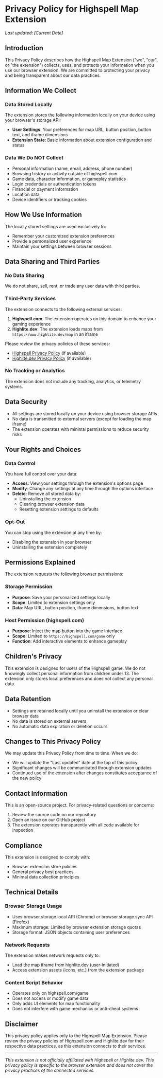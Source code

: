 # Privacy Policy for Highspell Map Extension

*Last updated: [Current Date]*

## Introduction

This Privacy Policy describes how the Highspell Map Extension ("we", "our", or "the extension") collects, uses, and protects your information when you use our browser extension. We are committed to protecting your privacy and being transparent about our data practices.

## Information We Collect

### Data Stored Locally

The extension stores the following information locally on your device using your browser's storage API:

- **User Settings**: Your preferences for map URL, button position, button text, and iframe dimensions
- **Extension State**: Basic information about extension configuration and status

### Data We Do NOT Collect

- Personal information (name, email, address, phone number)
- Browsing history or activity outside of highspell.com
- Game data, character information, or gameplay statistics
- Login credentials or authentication tokens
- Financial or payment information
- Location data
- Device identifiers or tracking cookies

## How We Use Information

The locally stored settings are used exclusively to:

- Remember your customized extension preferences
- Provide a personalized user experience
- Maintain your settings between browser sessions

## Data Sharing and Third Parties

### No Data Sharing
We do not share, sell, rent, or trade any user data with third parties.

### Third-Party Services
The extension connects to the following external services:

1. **Highspell.com**: The extension operates on this domain to enhance your gaming experience
2. **Highlite.dev**: The extension loads maps from `https://www.highlite.dev/map` in an iframe

Please review the privacy policies of these services:
- [Highspell Privacy Policy](https://highspell.com/privacy) (if available)
- [Highlite.dev Privacy Policy](https://www.highlite.dev/privacy) (if available)

### No Tracking or Analytics
The extension does not include any tracking, analytics, or telemetry systems.

## Data Security

- All settings are stored locally on your device using browser storage APIs
- No data is transmitted to external servers (except for loading the map iframe)
- The extension operates with minimal permissions to reduce security risks

## Your Rights and Choices

### Data Control
You have full control over your data:

- **Access**: View your settings through the extension's options page
- **Modify**: Change any settings at any time through the options interface
- **Delete**: Remove all stored data by:
  - Uninstalling the extension
  - Clearing browser extension data
  - Resetting extension settings to defaults

### Opt-Out
You can stop using the extension at any time by:
- Disabling the extension in your browser
- Uninstalling the extension completely

## Permissions Explained

The extension requests the following browser permissions:

### Storage Permission
- **Purpose**: Save your personalized settings locally
- **Scope**: Limited to extension settings only
- **Data**: Map URL, button position, iframe dimensions, button text

### Host Permission (highspell.com)
- **Purpose**: Inject the map button into the game interface
- **Scope**: Limited to `https://highspell.com/game` only
- **Function**: Add interactive elements to enhance gameplay

## Children's Privacy

This extension is designed for users of the Highspell game. We do not knowingly collect personal information from children under 13. The extension only stores local preferences and does not collect any personal data.

## Data Retention

- Settings are retained locally until you uninstall the extension or clear browser data
- No data is stored on external servers
- No automatic data expiration or deletion occurs

## Changes to This Privacy Policy

We may update this Privacy Policy from time to time. When we do:

- We will update the "Last updated" date at the top of this policy
- Significant changes will be communicated through extension updates
- Continued use of the extension after changes constitutes acceptance of the new policy

## Contact Information

This is an open-source project. For privacy-related questions or concerns:

1. Review the source code on our repository
2. Open an issue on our GitHub project
3. The extension operates transparently with all code available for inspection

## Compliance

This extension is designed to comply with:

- Browser extension store policies
- General privacy best practices
- Minimal data collection principles

## Technical Details

### Browser Storage Usage
- Uses browser.storage.local API (Chrome) or browser.storage.sync API (Firefox)
- Maximum storage: Limited by browser extension storage quotas
- Storage format: JSON objects containing user preferences

### Network Requests
The extension makes network requests only to:
- Load the map iframe from highlite.dev (user-initiated)
- Access extension assets (icons, etc.) from the extension package

### Content Script Behavior
- Operates only on highspell.com/game
- Does not access or modify game data
- Only adds UI elements for map functionality
- Does not interfere with game mechanics or anti-cheat systems

## Disclaimer

This privacy policy applies only to the Highspell Map Extension. Please review the privacy policies of Highspell.com and Highlite.dev for their respective data practices, as this extension connects to their services.

---

*This extension is not officially affiliated with Highspell or Highlite.dev. This privacy policy is specific to the browser extension and does not cover the privacy practices of the connected services.*